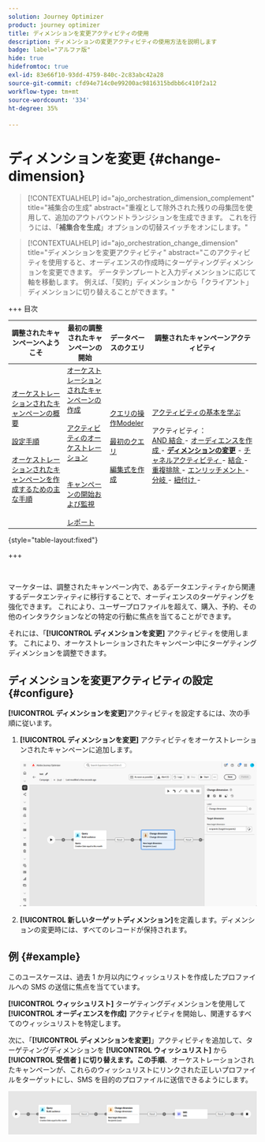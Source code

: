 ```yaml
---
solution: Journey Optimizer
product: journey optimizer
title: ディメンションを変更アクティビティの使用
description: ディメンションの変更アクティビティの使用方法を説明します
badge: label="アルファ版"
hide: true
hidefromtoc: true
exl-id: 83e66f10-93dd-4759-840c-2c83abc42a28
source-git-commit: cfd94e714c0e99200ac9816315bdbb6c410f2a12
workflow-type: tm+mt
source-wordcount: '334'
ht-degree: 35%

---
```


# ディメンションを変更 {#change-dimension}

>[!CONTEXTUALHELP]
>id="ajo_orchestration_dimension_complement"
>title="補集合の生成"
>abstract="重複として除外された残りの母集団を使用して、追加のアウトバウンドトランジションを生成できます。 これを行うには、「**補集合を生成**」オプションの切替スイッチをオンにします。"

>[!CONTEXTUALHELP]
>id="ajo_orchestration_change_dimension"
>title="ディメンションを変更アクティビティ"
>abstract="このアクティビティを使用すると、オーディエンスの作成時にターゲティングディメンションを変更できます。 データテンプレートと入力ディメンションに応じて軸を移動します。 例えば、「契約」ディメンションから「クライアント」ディメンションに切り替えることができます。"

+++ 目次

| 調整されたキャンペーンへようこそ | 最初の調整されたキャンペーンの開始 | データベースのクエリ | 調整されたキャンペーンアクティビティ |
|---|---|---|---|
| [ オーケストレーションされたキャンペーンの概要 ](../gs-orchestrated-campaigns.md)<br/><br/>[ 設定手順 ](../configuration-steps.md)<br/><br/>[ オーケストレーションされたキャンペーンを作成するための主な手順 ](../gs-campaign-creation.md) | [ オーケストレーションされたキャンペーンの作成 ](../create-orchestrated-campaign.md)<br/><br/>[ アクティビティのオーケストレーション ](../orchestrate-activities.md)<br/><br/><br/>[ キャンペーンの開始および監視 ](../start-monitor-campaigns.md)<br/><br/>[ レポート ](../reporting-campaigns.md) | [ クエリの操作Modeler](../orchestrated-rule-builder.md)<br/><br/>[ 最初のクエリ ](../build-query.md)<br/><br/>[ 編集式を作成 ](../edit-expressions.md) | [ アクティビティの基本を学ぶ ](about-activities.md)<br/><br/> アクティビティ：<br/>[AND 結合 ](and-join.md) - [ オーディエンスを作成 ](build-audience.md) - **[ディメンションの変更](change-dimension.md)** - [ チャネルアクティビティ ](channels.md) - [ 結合 ](combine.md) - [ 重複排除 ](deduplication.md) - [ エンリッチメント ](enrichment.md) - [ 分岐 ](fork.md) - [ 紐付け ](reconciliation.md) [ ](split.md) [ ](wait.md) - |

{style="table-layout:fixed"}

+++

<br/>

マーケターは、調整されたキャンペーン内で、あるデータエンティティから関連するデータエンティティに移行することで、オーディエンスのターゲティングを強化できます。 これにより、ユーザープロファイルを超えて、購入、予約、その他のインタラクションなどの特定の行動に焦点を当てることができます。

それには、「**[!UICONTROL ディメンションを変更]** アクティビティを使用します。 これにより、オーケストレーションされたキャンペーン中にターゲティングディメンションを調整できます。

<!--
>[!IMPORTANT]
>
>Please note that the **[!UICONTROL Change Dimension]** and **[!UICONTROL Change Data source]** activities should not be added in one row. If you need to use both activities consecutively, make sure you include an **[!UICONTROL Enrichement]** activity in between them. This ensures proper execution and prevents potential conflicts or errors.-->

## ディメンションを変更アクティビティの設定 {#configure}

**[!UICONTROL ディメンションを変更]**&#x200B;アクティビティを設定するには、次の手順に従います。

1. **[!UICONTROL ディメンションを変更]** アクティビティをオーケストレーションされたキャンペーンに追加します。

   ![](../assets/orchestrated-change-dimension.png)

1. **[!UICONTROL 新しいターゲットディメンション]**&#x200B;を定義します。ディメンションの変更時には、すべてのレコードが保持されます。


## 例 {#example}

このユースケースは、過去 1 か月以内にウィッシュリストを作成したプロファイルへの SMS の送信に焦点を当てています。

**[!UICONTROL ウィッシュリスト]** ターゲティングディメンションを使用して **[!UICONTROL オーディエンスを作成]** アクティビティを開始し、関連するすべてのウィッシュリストを特定します。

次に、「**[!UICONTROL ディメンションを変更]**」アクティビティを追加して、ターゲティングディメンションを **[!UICONTROL ウィッシュリスト]** から **[!UICONTROL 受信者 ] に切り替えます。この手順**、オーケストレーションされたキャンペーンが、これらのウィッシュリストにリンクされた正しいプロファイルをターゲットにし、SMS を目的のプロファイルに送信できるようにします。

![](../assets/orchestrated-change-dimension-example.png)
